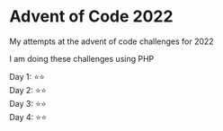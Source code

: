 # Advent of Code 2022

My attempts at the advent of code challenges for 2022

I am doing these challenges using PHP

Day 1: :star::star:  
Day 2: :star::star:  
Day 3: :star::star:  
Day 4: :star::star:
